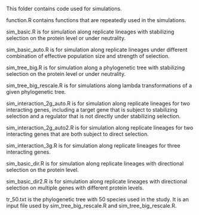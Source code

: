 This folder contains code used for simulations.

function.R contains functions that are repeatedly used in the simulations.

sim_basic.R is for simulation along replicate lineages with stabilizing selection on the protein level or under neutrality.

sim_basic_auto.R is for simulation along replicate lineages under different combination of effective population size and strength of selection.

sim_tree_big.R is for simulation along a phylogenetic tree with stabilizing selection on the protein level or under neutrality.

sim_tree_big_rescale.R is for simulations along lambda transformations of a given phylogenetic tree.

sim_interaction_2g_auto.R is for simulation along replicate lineages for two interacting genes, including a target gene that is subject to stabilizing selection and a regulator that is not directly under stabilizing selection.

sim_interaction_2g_auto2.R is for simulation along replicate lineages for two interacting genes that are both subject to direct selection.

sim_interaction_3g.R is for simulation along replicate lineages for three interacting genes.

sim_basic_dir.R is for simulation along replicate lineages with directional selection on the protein level.

sim_basic_dir2.R is for simulation along replicate lineages with directional selection on multiple genes with different protein levels.

tr_50.txt is the phylogenetic tree with 50 species used in the study. It is an input file used by sim_tree_big_rescale.R and sim_tree_big_rescale.R.
